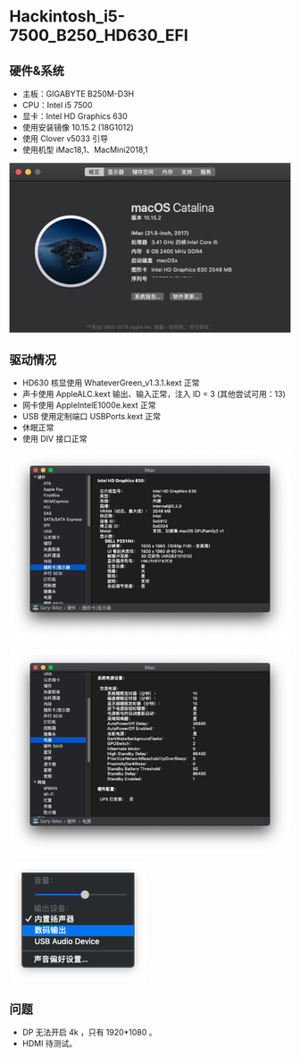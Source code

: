 Hackintosh_i5-7500_B250_HD630_EFI
====

硬件&系统
----
* 主板：GIGABYTE B250M-D3H
* CPU：Intel i5 7500
* 显卡：Intel HD Graphics 630
* 使用安装镜像 10.15.2 (18G1012)
* 使用 Clover v5033 引导
* 使用机型 iMac18,1、MacMini2018,1

![info](img/10.15.png)

驱动情况
----
* HD630 核显使用 WhateverGreen_v1.3.1.kext 正常
* 声卡使用 AppleALC.kext 输出、输入正常，注入 ID = 3 (其他尝试可用：13)
* 网卡使用 AppleIntelE1000e.kext 正常
* USB 使用定制端口 USBPorts.kext 正常
* 休眠正常
* 使用 DIV 接口正常

![显卡](img/显卡.png)

![电源](img/电源.png)

![声音](img/声音.png)

问题
----
* DP 无法开启 4k ，只有 1920*1080 。
* HDMI 待测试。